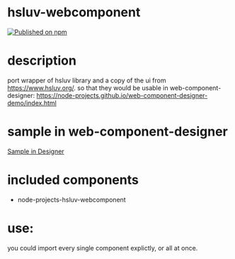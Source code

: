 # hsluv-webcomponent

[![Published on npm](https://img.shields.io/npm/v/@node-projects/hsluv-webcomponent.svg?logo=npm)](https://www.npmjs.com/package/@node-projects/hsluv-webcomponent)

# description

port wrapper of hsluv library and a copy of the ui from https://www.hsluv.org/.
so that they would be usable in web-component-designer: https://node-projects.github.io/web-component-designer-demo/index.html

# sample in web-component-designer

[Sample in Designer](https://node-projects.github.io/web-component-designer-demo/index.html?loadAllImports&npm=@node-projects/hsluv-webcomponent&html=)

# included components

- node-projects-hsluv-webcomponent

# use:

you could import every single component explictly, or all at once.
